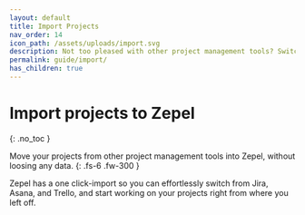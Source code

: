 ```yaml
---
layout: default
title: Import Projects
nav_order: 14
icon_path: /assets/uploads/import.svg
description: Not too pleased with other project management tools? Switch to Zepel for FREE. Import projects without data loss.
permalink: guide/import/
has_children: true
---
```


# Import projects to Zepel
{: .no_toc }

Move your projects from other project management tools into Zepel, without loosing any data. 
{: .fs-6 .fw-300 }

Zepel has a one click-import so you can effortlessly switch from Jira, Asana, and Trello, and start working on your projects right from where you left off.